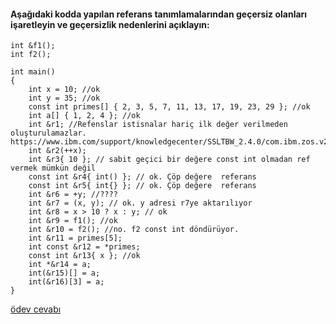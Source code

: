 #### Aşağıdaki kodda yapılan referans tanımlamalarından geçersiz olanları işaretleyin ve geçersizlik nedenlerini açıklayın:

```
int &f1();
int f2();

int main()
{
    int x = 10; //ok
    int y = 35; //ok
    const int primes[] { 2, 3, 5, 7, 11, 13, 17, 19, 23, 29 }; //ok
    int a[] { 1, 2, 4 }; //ok
    int &r1; //Refenslar istisnalar hariç ilk değer verilmeden oluşturulamazlar.  https://www.ibm.com/support/knowledgecenter/SSLTBW_2.4.0/com.ibm.zos.v2r4.cbclx01/cplr116.htm
    int &r2(++x);
    int &r3{ 10 }; // sabit geçici bir değere const int olmadan ref vermek mümkün değil
    const int &r4{ int() }; // ok. Çöp değere  referans
    const int &r5{ int{} }; // ok. Çöp değere  referans
    int &r6 = +y; //????
    int &r7 = (x, y); // ok. y adresi r7ye aktarılıyor
    int &r8 = x > 10 ? x : y; // ok
    int &r9 = f1(); //ok
    int &r10 = f2(); //no. f2 const int döndürüyor.
    int &r11 = primes[5];
    int const &r12 = *primes;
    const int &r13{ x }; //ok
    int *&r14 = a;
    int(&r15)[] = a;
    int(&r16)[3] = a;
}

```

[ödev cevabı](https://vimeo.com/362516832)
